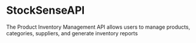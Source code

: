 # StockSenseAPI
The Product Inventory Management API allows users to manage products, categories, suppliers, and generate inventory reports
